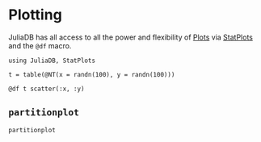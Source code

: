 # Plotting

JuliaDB has all access to all the power and flexibility of [Plots](https://github.com/JuliaPlots/Plots.jl)
via [StatPlots](https://github.com/JuliaPlots/StatPlots.jl) and the `@df` macro.

```
using JuliaDB, StatPlots

t = table(@NT(x = randn(100), y = randn(100)))

@df t scatter(:x, :y)
```

## `partitionplot`

```@docs
partitionplot
```